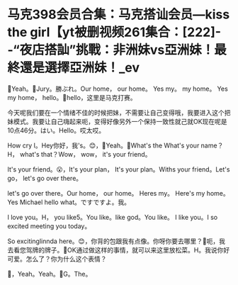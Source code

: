# 马克398会员合集：马克搭讪会员—kiss the girl【yt被删视频261集合：[222]--“夜店搭訕”挑戰：非洲妹vs亞洲妹！最終還是選擇亞洲妹！_ev

🎼Yeah。🎼Jury。勝ぶれ。Our home， our home。 Yes my。 my home。 Yes my home， hello。🎼hello，这里是马克打赛。

今天呢我们要在一个情绪不佳的时候把妹，不需要让自己变得哦，我要进入这个把妹模式。我要让自己嗨起来呃，变得好像另外一个保持一致性就己就OK现在呢是10点46分。はい。Hello。哎太哎。

How cry I。Hey你好，我's。😊，🎼Yeah。🎼What's the What's your name？H， what's that？Wow， wow， it's your friend。

 It's your friend。😮，It's your plan， It's your plan。Withs your friend。Let's go， let's go over there。

 let's go over there。Our home， our home。 Heres my。 Here's my home。Yes Michael hello what。ですですよ。我。

I love you。H， you like5。You like。like god。You like。 I like you。I so excited meeting you today。

So excitinglinnda here。😊，你背的包跟我有点像。你呀你要去哪里？🎼呃，我去看您驾牌的牌子。🎼OK通过做这样的事情，就可以来这里放松菜。H。我说你好可爱。怎么了？你为什么这个表情？

🎼，Yeah。Yeah。🎼G。The。